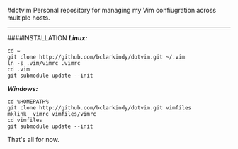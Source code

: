 #dotvim
Personal repository for managing my Vim confiugration across multiple hosts.

----------
####INSTALLATION
***Linux:***

    cd ~
    git clone http://github.com/bclarkindy/dotvim.git ~/.vim
    ln -s .vim/vimrc .vimrc
    cd .vim
    git submodule update --init
    
***Windows:***

    cd %HOMEPATH%
    git clone http://github.com/bclarkindy/dotvim.git vimfiles
    mklink _vimrc vimfiles/vimrc
    cd vimfiles
    git submodule update --init

That's all for now.
